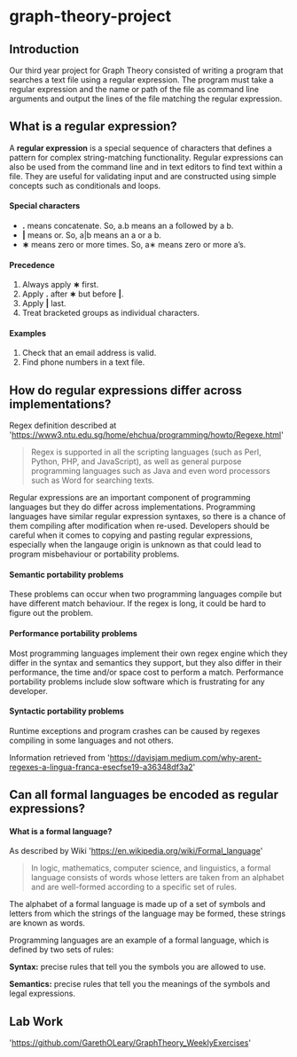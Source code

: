 # graph-theory-project

## Introduction

Our third year project for Graph Theory consisted of writing a program that searches a text file using a regular expression.
The program must take a regular expression and the name or path of the file as command line arguments and output the lines of the file matching the regular expression.

## What is a regular expression?

A **regular expression** is a special sequence of characters that defines a pattern for complex string-matching functionality. 
Regular expressions can also be used from the command line and in text editors to find text within a file.
They are useful for validating input and are constructed using simple concepts such as conditionals and loops.

#### Special characters

- **.** means concatenate. So, a.b means an a followed by a b.
- **|** means or. So, a|b means an a or a b.
- **∗** means zero or more times. So, a∗ means zero or more a’s.

#### Precedence 

1. Always apply **∗** first.
2. Apply **.** after **∗** but before **|**.
3. Apply **|** last.
4. Treat bracketed groups as individual characters.

#### Examples 
1. Check that an email address is valid.
2. Find phone numbers in a text file.

## How do regular expressions differ across implementations?

Regex definition described at 'https://www3.ntu.edu.sg/home/ehchua/programming/howto/Regexe.html'
> Regex is supported in all the scripting languages (such as Perl, Python, PHP, and JavaScript), as well as general purpose programming languages such as Java and even word processors such as Word for searching texts. 

Regular expressions are an important component of programming languages but they do differ across implementations.
Programming languages have similar regular expression syntaxes, so there is a chance of them compiling after modification when re-used. 
Developers should be careful when it comes to copying and pasting regular expressions, especially when the langauge origin is unknown as that could lead to program misbehaviour or portability problems.

#### Semantic portability problems
These problems can occur when two programming languages compile but have different match behaviour. If the regex is long, it could be hard to figure out the problem.

#### Performance portability problems
Most programming languages implement their own regex engine which they differ in the syntax and semantics they support, but they also differ in their performance, the time and/or space cost to perform a match. Performance portability problems include slow software which is frustrating for any developer.

#### Syntactic portability problems
Runtime exceptions and program crashes can be caused by regexes compiling in some languages and not others. 

Information retrieved from 'https://davisjam.medium.com/why-arent-regexes-a-lingua-franca-esecfse19-a36348df3a2'

## Can all formal languages be encoded as regular expressions?

#### What is a formal language?

As described by Wiki 'https://en.wikipedia.org/wiki/Formal_language'
> In logic, mathematics, computer science, and linguistics, a formal language consists of words whose letters are taken from an alphabet and are well-formed according to a specific set of rules.

The alphabet of a formal language is made up of a  set of symbols and letters from which the strings of the language may be formed, these strings are known as words. 

Programming languages are an example of a formal language, which is defined by two sets of rules:

**Syntax:** precise rules that tell you the symbols you are allowed to use.

**Semantics:** precise rules that tell you the meanings of the symbols and legal expressions.

## Lab Work 

'https://github.com/GarethOLeary/GraphTheory_WeeklyExercises'














